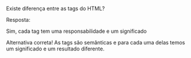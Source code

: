 Existe diferença entre as tags do HTML?

Resposta:

Sim, cada tag tem uma responsabilidade e um significado


Alternativa correta! As tags são semânticas e para cada uma delas temos um significado e um resultado diferente.